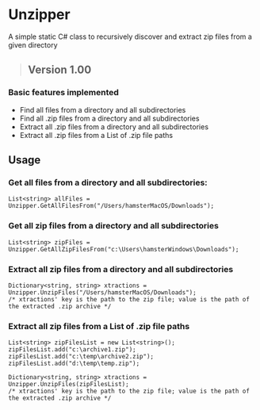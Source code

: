 # Unzipper

A simple static C# class to recursively discover and extract zip files from a given directory

> ## Version 1.00
### Basic features implemented
- Find all files from a directory and all subdirectories
- Find all .zip files from a directory and all subdirectories
- Extract all .zip files from a directory and all subdirectories
- Extract all .zip files from a List<string> of .zip file paths

## Usage
### Get all files from a directory and all subdirectories:
```
List<string> allFiles = Unzipper.GetAllFilesFrom("/Users/hamsterMacOS/Downloads"); 
```
### Get all zip files from a directory and all subdirectories
```
List<string> zipFiles = Unzipper.GetAllZipFilesFrom("c:\Users\hamsterWindows\Downloads");
```
### Extract all zip files from a directory and all subdirectories
```
Dictionary<string, string> xtractions = Unzipper.UnzipFiles("/Users/hamsterMacOS/Downloads"); 
/* xtractions' key is the path to the zip file; value is the path of the extracted .zip archive */
```
### Extract all zip files from a List<string> of .zip file paths
```
List<string> zipFilesList = new List<string>();
zipFilesList.add("c:\archive1.zip");
zipFilesList.add("c:\temp\archive2.zip");
zipFilesList.add("d:\temp\temp.zip");

Dictionary<string, string> xtractions = Unzipper.UnzipFiles(zipFilesList);
/* xtractions' key is the path to the zip file; value is the path of the extracted .zip archive */

